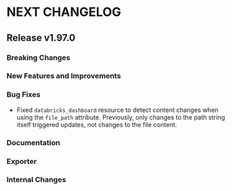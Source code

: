 # NEXT CHANGELOG

## Release v1.97.0

### Breaking Changes

### New Features and Improvements

### Bug Fixes

* Fixed `databricks_dashboard` resource to detect content changes when using the `file_path` attribute. Previously, only changes to the path string itself triggered updates, not changes to the file content.

### Documentation

### Exporter

### Internal Changes
